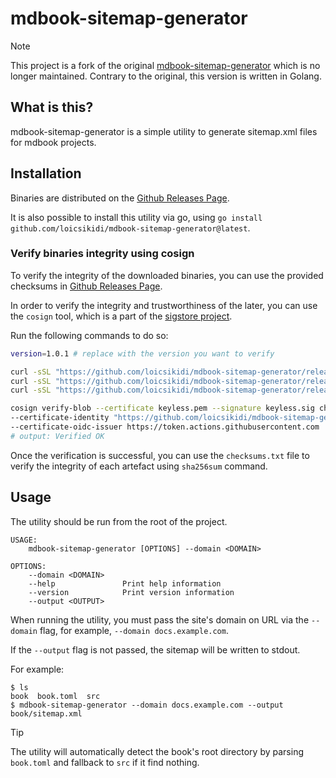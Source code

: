 # mdbook-sitemap-generator

> [!NOTE]
> This project is a fork of the original [mdbook-sitemap-generator](https://github.com/rxdn/mdbook-sitemap-generator) which is no longer maintained.
> Contrary to the original, this version is written in Golang.

## What is this?

mdbook-sitemap-generator is a simple utility to generate sitemap.xml files for mdbook projects.

## Installation

Binaries are distributed on the [Github Releases Page](https://github.com/loicsikidi/mdbook-sitemap-generator/releases).

It is also possible to install this utility via go, using `go install github.com/loicsikidi/mdbook-sitemap-generator@latest`.

### Verify binaries integrity using cosign

To verify the integrity of the downloaded binaries, you can use the provided checksums in [Github Releases Page](https://github.com/loicsikidi/mdbook-sitemap-generator/releases).

In order to verify the integrity and trustworthiness of the later, you can use the `cosign` tool, which is a part of the [sigstore project](https://sigstore.dev/).

Run the following commands to do so:

```bash
version=1.0.1 # replace with the version you want to verify

curl -sSL "https://github.com/loicsikidi/mdbook-sitemap-generator/releases/download/v${version}/mdbook-sitemap-generator_${version}_checksums.txt-keyless.pem" -o keyless.pem
curl -sSL "https://github.com/loicsikidi/mdbook-sitemap-generator/releases/download/v${version}/mdbook-sitemap-generator_${version}_checksums.txt-keyless.sig" -o keyless.sig
curl -sSL "https://github.com/loicsikidi/mdbook-sitemap-generator/releases/download/v${version}/mdbook-sitemap-generator_${version}_checksums.txt" -o checksums.txt

cosign verify-blob --certificate keyless.pem --signature keyless.sig checksums.txt \
--certificate-identity "https://github.com/loicsikidi/mdbook-sitemap-generator/.github/workflows/release.yaml@refs/tags/v${version}" \
--certificate-oidc-issuer https://token.actions.githubusercontent.com
# output: Verified OK
```

Once the verification is successful, you can use the `checksums.txt` file to verify the integrity of each artefact using `sha256sum` command.

## Usage

The utility should be run from the root of the project.

```
USAGE:
    mdbook-sitemap-generator [OPTIONS] --domain <DOMAIN>

OPTIONS:
    --domain <DOMAIN>
    --help               Print help information
    --version            Print version information
    --output <OUTPUT>
```

When running the utility, you must pass the site's domain on URL via the `--domain` flag, for example, `--domain docs.example.com`.

If the `--output` flag is not passed, the sitemap will be written to stdout.

For example:
```
$ ls
book  book.toml  src
$ mdbook-sitemap-generator --domain docs.example.com --output book/sitemap.xml
```

> [!TIP]
> The utility will automatically detect the book's root directory by parsing `book.toml` and fallback to `src` if it find nothing.
